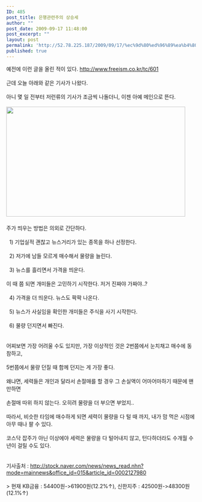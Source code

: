 ```yaml
---
ID: 485
post_title: 은행관련주의 상승세
author: ""
post_date: 2009-09-17 11:48:00
post_excerpt: ""
layout: post
permalink: 'http://52.78.225.187/2009/09/17/%ec%9d%80%ed%96%89%ea%b4%80%eb%a0%a8%ec%a3%bc%ec%9d%98-%ec%83%81%ec%8a%b9%ec%84%b8/'
published: true
---
```

<P>예전에 이런 글을 올린 적이 있다. <A href="http://www.freeism.co.kr/tc/601">http://www.freeism.co.kr/tc/601</A><BR><BR>근데 오늘 아래와 같은 기사가 나왔다.<BR><BR>아니 몇 일 전부터 저런류의 기사가 조금씩 나돌더니, 이젠 아예 메인으로 뜬다.<BR><BR><img src="http://52.78.225.187/wp-content/uploads/1/8765525328.png" width="476" height="292" /><A href="http://stock.naver.com/news/news_read.nhn?mode=mainnews&amp;office_id=015&amp;article_id=0002127980"><BR><BR></A>주가 띄우는 방법은 의외로 간단하다.<BR><BR>&nbsp; 1) 기업실적 괜찮고 뉴스거리가 있는 종목을 하나 선정한다.<BR><BR>&nbsp; 2) 저가에 남들 모르게 매수해서 물량을 늘린다.<BR><BR>&nbsp; 3) 뉴스를 흘리면서 가격을 띄운다.<BR><BR>이 때 쯤 되면 개미들은 고민하기 시작한다. 저거 진짜야 가짜야..?<BR><BR>&nbsp; 4) 가격을 더 띄운다. 뉴스도 팍팍 나온다.<BR><BR>&nbsp; 5) 뉴스가 사실임을 확인한 개미들은 주식을 사기 시작한다.<BR><BR>&nbsp; 6) 물량 던지면서 빠진다.<BR><BR><BR>어찌보면 가장 어려울 수도 있지만, 가장 이상적인 것은 2번쯤에서 눈치채고 매수에 동참하고,<BR><BR>5번쯤에서 물량 던질 때 함께 던지는 게 가장 좋다.<BR><BR>왜냐면, 세력들은 개인과 달라서 손절매를 할 경우 그 손실액이 어마어마하기 때문에 왠만하면<BR><BR>손절매 따위 하지 않는다. 오히려 물량을 더 부으면 부었지..<BR><BR>따라서, 비슷한 타임에 매수하게 되면 세력이 물량을 다 털 때 까지, 내가 맘 먹은 시점에 아무 때나 팔 수 있다.<BR><BR>코스닥 잡주가 아닌 이상에야 세력은 물량을 다 털어내지 않고, 턴다하더라도 수개월 수년이 걸릴 수도 있다.<BR><BR><BR>기사출처 : <A href="http://stock.naver.com/news/news_read.nhn?mode=mainnews&amp;office_id=015&amp;article_id=0002127980">http://stock.naver.com/news/news_read.nhn?mode=mainnews&amp;office_id=015&amp;article_id=0002127980</A><BR><BR>&gt; 현재 KB금융 : 54400원-&gt;61900원(12.2%↑), 신한지주 : 42500원-&gt;48300원(12.1%↑)</P>